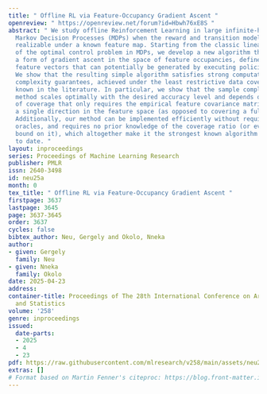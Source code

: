 ```yaml
---
title: " Offline RL via Feature-Occupancy Gradient Ascent "
openreview: " https://openreview.net/forum?id=Hbwh76xE8S "
abstract: " We study offline Reinforcement Learning in large infinite-horizon discounted
  Markov Decision Processes (MDPs) when the reward and transition models are linearly
  realizable under a known feature map. Starting from the classic linear-program formulation
  of the optimal control problem in MDPs, we develop a new algorithm that performs
  a form of gradient ascent in the space of feature occupancies, defined as the expected
  feature vectors that can potentially be generated by executing policies in the environment.
  We show that the resulting simple algorithm satisfies strong computational and sample
  complexity guarantees, achieved under the least restrictive data coverage assumptions
  known in the literature. In particular, we show that the sample complexity of our
  method scales optimally with the desired accuracy level and depends on a weak notion
  of coverage that only requires the empirical feature covariance matrix to cover
  a single direction in the feature space (as opposed to covering a full subspace).
  Additionally, our method can be implemented efficiently without requiring any computational
  oracles, and requires no prior knowledge of the coverage ratio (or even an upper
  bound on it), which altogether make it the strongest known algorithm for this setting
  to date. "
layout: inproceedings
series: Proceedings of Machine Learning Research
publisher: PMLR
issn: 2640-3498
id: neu25a
month: 0
tex_title: " Offline RL via Feature-Occupancy Gradient Ascent "
firstpage: 3637
lastpage: 3645
page: 3637-3645
order: 3637
cycles: false
bibtex_author: Neu, Gergely and Okolo, Nneka
author:
- given: Gergely
  family: Neu
- given: Nneka
  family: Okolo
date: 2025-04-23
address:
container-title: Proceedings of The 28th International Conference on Artificial Intelligence
  and Statistics
volume: '258'
genre: inproceedings
issued:
  date-parts:
  - 2025
  - 4
  - 23
pdf: https://raw.githubusercontent.com/mlresearch/v258/main/assets/neu25a/neu25a.pdf
extras: []
# Format based on Martin Fenner's citeproc: https://blog.front-matter.io/posts/citeproc-yaml-for-bibliographies/
---
```

